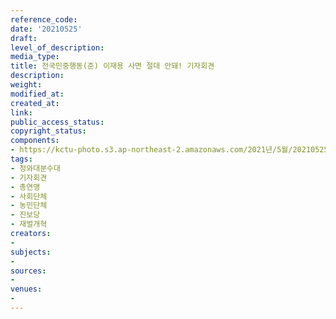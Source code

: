 ```yaml
---
reference_code: 
date: '20210525'
draft: 
level_of_description: 
media_type: 
title: 전국민중행동(준) 이재용 사면 절대 안돼! 기자회견
description: 
weight: 
modified_at: 
created_at: 
link: 
public_access_status: 
copyright_status: 
components:
- https://kctu-photo.s3.ap-northeast-2.amazonaws.com/2021년/5월/20210525-전국민중행동(준)+이재용+사면+절대+안돼!+기자회견_청와대분수대_기자회견_총연맹_사회단체_농민단체_진보당_재벌개혁/_1D20444.jpg
tags:
- 청와대분수대
- 기자회견
- 총연맹
- 사회단체
- 농민단체
- 진보당
- 재벌개혁
creators:
- 
subjects:
- 
sources:
- 
venues:
- 
---
```

